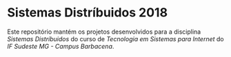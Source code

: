 <h1>Sistemas Distríbuidos 2018</h1>

Este repositório mantém os projetos desenvolvidos para a disciplina *Sistemas Distríbuidos* do curso de *Tecnologia em Sistemas para Internet* do *IF Sudeste MG - Campus Barbacena*.

